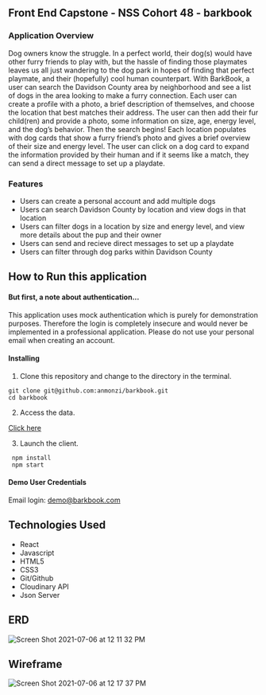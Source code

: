 ## Front End Capstone - NSS Cohort 48 - barkbook

### Application Overview

Dog owners know the struggle. In a perfect world, their dog(s) would have other furry friends to play with, but the hassle of finding those playmates leaves us all just wandering to the dog park in hopes of finding that perfect playmate, and their (hopefully) cool human counterpart. With BarkBook, a user can search the Davidson County area by neighborhood and see a list of dogs in the area looking to make a furry connection. 
Each user can create a profile with a photo, a brief description of themselves, and choose the location that best matches their address. The user can then add their fur child(ren) and provide a photo, some information on size, age, energy level, and the dog’s behavior. Then the search begins!
Each location populates with dog cards that show a furry friend’s photo and gives a brief overview of their size and energy level. The user can click on a dog card to expand the information provided by their human and if it seems like a match, they can send a direct message to set up a playdate.

### Features
* Users can create a personal account and add multiple dogs
* Users can search Davidson County by location and view dogs in that location
* Users can filter dogs in a location by size and energy level, and view more details about the pup and their owner
* Users can send and recieve direct messages to set up a playdate
* Users can filter through dog parks within Davidson County

## How to Run this application
 
#### But first, a note about authentication...
This application uses mock authentication which is purely for demonstration purposes. Therefore the login is completely insecure and would never be implemented in a professional application. Please do not use your personal email when creating an account.

#### Installing
1. Clone this repository and change to the directory in the terminal.
```
git clone git@github.com:anmonzi/barkbook.git
cd barkbook
```
2. Access the data.

 [Click here](https://github.com/anmonzi/barkbook-api)


3. Launch the client.
```
 npm install
 npm start
```

#### Demo User Credentials
Email login: demo@barkbook.com


## Technologies Used

* React
* Javascript
* HTML5
* CSS3
* Git/Github
* Cloudinary API
* Json Server


## ERD
![Screen Shot 2021-07-06 at 12 11 32 PM](https://user-images.githubusercontent.com/41700717/124633677-84681e80-de53-11eb-9788-00e9fe1720da.png)


## Wireframe
![Screen Shot 2021-07-06 at 12 17 37 PM](https://user-images.githubusercontent.com/41700717/124634348-40294e00-de54-11eb-9a59-0416b648d196.png)
